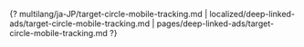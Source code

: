 {? multilang/ja-JP/target-circle-mobile-tracking.md | localized/deep-linked-ads/target-circle-mobile-tracking.md | pages/deep-linked-ads/target-circle-mobile-tracking.md ?}
